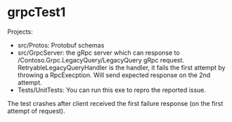 # grpcTest1

Projects:
- src/Protos: Protobuf schemas
- src/GrpcServer: the gRpc server which can response to /Contoso.Grpc.LegacyQuery/LegacyQuery gRpc request. RetryableLegacyQueryHandler is the handler, it fails the first attempt by throwing a RpcExecption. Will send expected response on the 2nd attempt.
- Tests/UnitTests: You can run this exe to repro the reported issue.

The test crashes after client received the first failure response (on the first attempt of request).
